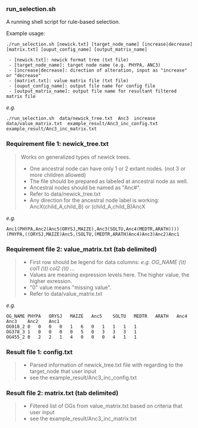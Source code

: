 ### run_selection.sh
A running shell script for rule-based selection.

Example usage:
```
./run_selection.sh [newick.txt] [target_node_name] [increase|decrease] [matrix.txt] [ouput_config_name] [output_matrix_name]

 - [newick.txt]: newick format tree (txt file)
 - [target_node_name]: target node name (e.g. PHYPA, ANC3)
 - [increase|decrease]: direction of alteration, input as "increase" or "decrease"
 - [matrixt.txt]: value matrix file (txt file)
 - [ouput_config_name]: output file name for config file
 - [output_matrix_name]: output file name for resultant filtered matrix file
```

*e.g.*
```
./run_selection.sh  data/newick_tree.txt  Anc3  increase  data/value_matrix.txt  example_result/Anc3_inc_config.txt  example_result/Anc3_inc_matrix.txt
```

### Requirement file 1: newick_tree.txt
> Works on generalized types of newick trees.
> * One ancestral node can have only 1 or 2 extant nodes. (not 3 or more children allowed)
> * The file should be prepared as labeled at ancestral node as well.
> * Ancestral nodes should be named as "Anc#".
> * Refer to data/newick_tree.txt
> * Any direction for the ancestral node label is working: AncX(child_A,child_B) or (child_A,child_B)AncX

*e.g.*
``` 
Anc1(PHYPA,Anc2(Anc5(ORYSJ,MAIZE),Anc3(SOLTU,Anc4(MEDTR,ARATH))))
(PHYPA,((ORYSJ,MAIZE)Anc5,(SOLTU,(MEDTR,ARATH)Anc4)Anc3)Anc2)Anc1
```

### Requirement file 2: value_matrix.txt (tab delimited)
> * First row should be legend for data columns: *e.g. OG_NAME (\t) col1 (\t) col2 (\t) ...*
> * Values are meaning expression levels here. The higher value, the higher exression.
> * "0" value means "missing value".
> * Refer to data/value_matrix.txt

 *e.g.*
``` 
OG_NAME	PHYPA	ORYSJ	MAIZE	Anc5	SOLTU	MEDTR	ARATH	Anc4	Anc3	Anc2	Anc1
OG918_2	0	0	0	0	1	6	0	1	1	1	1
OG378_3	1	0	0	0	0	5	0	3	3	3	1
OG455_2	0	2	2	1	4	0	0	0	4	1	1
```

### Result file 1: config.txt
> * Parsed information of newick_tree.txt file with regarding to the target_node that user input
> * see the example_result/Anc3_inc_config.txt

### Result file 2: matrix.txt (tab delimited)
> * Filtered list of OGs from value_matrix.txt based on criteria that user input
> * see the example_result/Anc3_inc_matrix.txt
